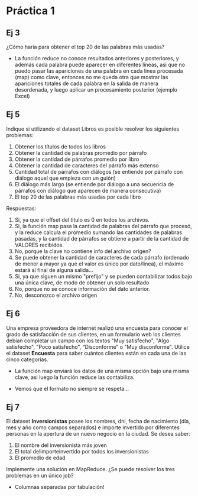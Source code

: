 # Práctica 1

## Ej 3
¿Cómo  haría  para obtener el  top  20  de  las palabras  más usadas?
* La función reduce no conoce resultados anteriores y posteriores, y además cada palabra puede aparecer en diferentes lineas, asi que no puedo pasar las apariciones de una palabra en cada linea procesada (map) como clave, entonces no me queda otra que mostrar las apariciones totales de cada palabra en la salida de manera desordenada, y luego aplicar un procesamiento posterior (ejemplo Excel)

## Ej 5
Indique si utilizando el dataset Libros es posible resolver los siguientes problemas:
1) Obtener los títulos de todos los libros
2) Obtener  la cantidad de palabras promedio por párrafo
3) Obtener  la cantidad de párrafos promedio por libro
4) Obtener  la cantidad de caracteres del párrafo más extenso
5) Cantidad total de párrafos con diálogos (se entiende por párrafo con diálogo aquel que empieza con un guión)
6) El diálogo más largo (se entiende por diálogo a una secuencia de párrafos con diálogo que aparecen de manera consecutiva)
7) El top 20 de las palabras más usadas por cada libro

Respuestas:

1) Si, ya que el offset del titulo es 0 en todos los archivos.
2) Si, la función map pasa la cantidad de palabras del párrafo que procesó, y la reduce calcula el promedio sumando las cantidades de palabras pasadas, y la cantidad de párrafos se obtiene a partir de la cantidad de VALORES recibidos.
3) No, porque la clave no contiene info del archivo origen?
4) Se puede obtener la cantidad de caracteres de cada párrafo (ordenado de menor a mayor ya que el valor es único por dato/linea), el máximo estará al final de alguna salida...
5) Si, ya que siguen un mismo "prefijo" y se pueden contabilizar todos bajo una única clave, de modo de obtener un solo resultado
6) No, porque no se conoce información del dato anterior.
7) No, desconozco el archivo origen

## Ej 6
Una  empresa  proveedora de  internet  realizó  una  encuesta  para  conocer  el  grado  de satisfacción  de  sus  clientes, en un  formulario  web  los  clientes debían  completar  un campo con los textos "Muy   satisfecho", "Algo satisfecho", "Poco satisfecho", “Disconforme” o "Muy disconforme". Utilice  el  dataset <b>Encuesta</b>  para  saber  cuántos clientes están en cada una de las cinco categorías.

* La función map enviará los datos de una misma opción bajo una misma clave, asi luego la función reduce las contabiliza.

* Vemos que el formato no siempre se respeta...

## Ej 7
El dataset <b>Inversionistas</b>  posee  los nombres, dni, fecha de nacimiento (día, mes y año como  campos  separados) e importe invertido por  diferentes personas en la apertura de un nuevo negocio en la ciudad. Se desea saber:
1) El nombre del inversionista más joven
2) El total delimporteinvertido por todos los inversionistas
3) El promedio de edad

Implemente una solución en MapReduce. ¿Se puede resolver los tres problemas en un único job?

* Columnas separadas por tabulación!